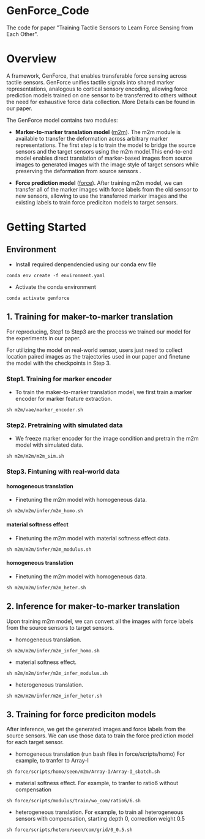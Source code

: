 # GenForce_Code

The code for paper "Training Tactile Sensors to Learn Force Sensing from Each Other".

# Overview
A framework, GenForce, that enables transferable force sensing across tactile sensors. GenForce unifies tactile signals into shared marker representations, analogous to cortical sensory encoding, allowing force prediction models trained on one sensor to be transferred to others without the need for exhaustive force data collection.  More Details can be found in our paper.

The GenForce model contains two modules:

* **Marker-to-marker translation model** ([m2m](/m2m)). The m2m module is available to transfer the deformation across arbitrary marker representations. The first step is to train the model to bridge the source sensors and the target sensors using the m2m model.This end-to-end model enables direct translation of marker-based images from source images to generated images with the image style of target sensors while preserving the deformation from source sensors .

* **Force prediction model** ([force](/m2m)). After training m2m model, we can transfer all of the marker images with force labels from the old sensor to new sensors, allowing to use the transferred marker images and the existing labels to train force prediciton models to target sensors.

# Getting Started
## Environment
- Install required denpendencied using our conda env file
```
conda env create -f environment.yaml
```
- Activate the conda environment
```
conda activate genforce
```
## 1. Training for maker-to-marker translation

For reproducing, Step1 to Step3 are the process we trained our model for the experiments in our paper.

For utilizing the model on real-world sensor, users just need to collect location paired images as the trajectories used in our paper and finetune the model with the checkpoints in Step 3.


### Step1. Training for marker encoder
- To train the maker-to-marker translation model, we first train a marker encoder for marker feature extraction. 
```
sh m2m/vae/marker_encoder.sh
```
### Step2. Pretraining with simulated data
- We freeze marker encoder for the image condition and pretrain the m2m model with simulated data. 
```
sh m2m/m2m/m2m_sim.sh
```
### Step3. Fintuning with real-world data 
#### homogeneous translation
- Finetuning the m2m model with homogeneous data. 
```
sh m2m/m2m/infer/m2m_homo.sh
```
#### material softness effect
- Finetuning the m2m model with material softness effect data. 
```
sh m2m/m2m/infer/m2m_modulus.sh
```
#### homogeneous translation
- Finetuning the m2m model with homogeneous data. 
```
sh m2m/m2m/infer/m2m_heter.sh
```
## 2. Inference for maker-to-marker translation

Upon training m2m model, we can convert all the images with force labels from the source sensors to target sensors.
- homogeneous translation. 
```
sh m2m/m2m/infer/m2m_infer_homo.sh
```
- material softness effect. 
```
sh m2m/m2m/infer/m2m_infer_modulus.sh
```
- heterogeneous translation. 
```
sh m2m/m2m/infer/m2m_infer_heter.sh
```
## 3. Training for force prediciton models
After inference, we get the generated images and force labels from the source sensors. We can use those data to train the force prediction model for each target sensor.
- homogeneous translation (run bash files in force/scripts/homo)
For example, to tranfer to Array-I
```
sh force/scripts/homo/seen/m2m/Array-I/Array-I_sbatch.sh
```
- material softness effect. 
For example, to tranfer to ratio6 without compensation
```
sh force/scripts/modulus/train/wo_com/ratio6/6.sh
```
- heterogeneous translation. 
For example, to train all heterogeneous sensors with compensation, starting depth 0, correction weight 0.5
```
sh force/scripts/hetero/seen/com/grid/0_0.5.sh
```